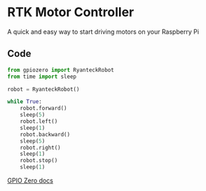 <!--
---
name: RTK Motor Controller
class: board
type: motor
formfactor: Custom
manufacturer: Ryanteck
description: A quick and easy way to start driving motors on your Raspberry Pi
github: https://github.com/PiSupply/Ryanteck/tree/master/RTK%20Motor%20Controller
buy: https://uk.pi-supply.com/products/ryanteck-rtk-000-001-motor-controller-board-kit-raspberry-pi
image: 'rtk-000-001.png'
pincount: 26
eeprom: no
power:
  '1':
  '2':
ground:
  '6':
  '9':
  '14':
  '20':
  '25':
pin:
  '11':
    name: Motor 1 A
    direction: output
    active: high
  '12':
    name: Motor 1 B
    direction: output
    active: high
  '15':
    name: Motor 2 A
    direction: output
    active: high
  '16':
    name: Motor 2 B
    direction: output
    active: high
-->
# RTK Motor Controller

A quick and easy way to start driving motors on your Raspberry Pi

## Code

```python
from gpiozero import RyanteckRobot
from time import sleep

robot = RyanteckRobot()

while True:
    robot.forward()
    sleep(5)
    robot.left()
    sleep(1)
    robot.backward()
    sleep(5)
    robot.right()
    sleep(1)
    robot.stop()
    sleep(1)
```

[GPIO Zero docs](http://gpiozero.readthedocs.io/en/v1.3.1/api_boards.html#ryanteck-mcb-robot)

